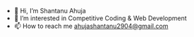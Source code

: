 - 👋 Hi, I’m Shantanu Ahuja
- 👀 I’m interested in Competitive Coding & Web Development
- 📫 How to reach me ahujashantanu2904@gmail.com

<!---
Shantanu2904/Shantanu2904 is a ✨ special ✨ repository because its `README.md` (this file) appears on your GitHub profile.
You can click the Preview link to take a look at your changes.
--->

